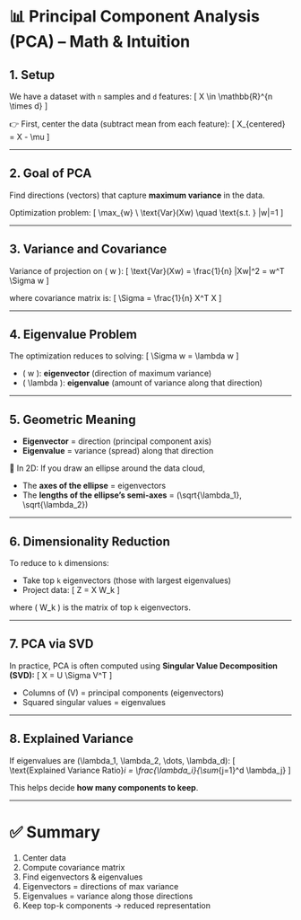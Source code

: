 # 📊 Principal Component Analysis (PCA) – Math & Intuition

## 1. Setup
We have a dataset with `n` samples and `d` features:
\[
X \in \mathbb{R}^{n \times d}
\]

👉 First, center the data (subtract mean from each feature):
\[
X_{centered} = X - \mu
\]

---

## 2. Goal of PCA
Find directions (vectors) that capture **maximum variance** in the data.

Optimization problem:
\[
\max_{w} \ \text{Var}(Xw) \quad \text{s.t. } \|w\|=1
\]

---

## 3. Variance and Covariance
Variance of projection on \( w \):
\[
\text{Var}(Xw) = \frac{1}{n} \|Xw\|^2 = w^T \Sigma w
\]

where covariance matrix is:
\[
\Sigma = \frac{1}{n} X^T X
\]

---

## 4. Eigenvalue Problem
The optimization reduces to solving:
\[
\Sigma w = \lambda w
\]

- \( w \): **eigenvector** (direction of maximum variance)  
- \( \lambda \): **eigenvalue** (amount of variance along that direction)

---

## 5. Geometric Meaning
- **Eigenvector** = direction (principal component axis)  
- **Eigenvalue** = variance (spread) along that direction  

📌 In 2D: If you draw an ellipse around the data cloud,  
- The **axes of the ellipse** = eigenvectors  
- The **lengths of the ellipse’s semi-axes** = \(\sqrt{\lambda_1}, \sqrt{\lambda_2}\)

---

## 6. Dimensionality Reduction
To reduce to `k` dimensions:
- Take top `k` eigenvectors (those with largest eigenvalues)  
- Project data:
\[
Z = X W_k
\]

where \( W_k \) is the matrix of top `k` eigenvectors.

---

## 7. PCA via SVD
In practice, PCA is often computed using **Singular Value Decomposition (SVD):**
\[
X = U \Sigma V^T
\]

- Columns of \(V\) = principal components (eigenvectors)  
- Squared singular values = eigenvalues  

---

## 8. Explained Variance
If eigenvalues are \(\lambda_1, \lambda_2, \dots, \lambda_d\):
\[
\text{Explained Variance Ratio}_i = \frac{\lambda_i}{\sum_{j=1}^d \lambda_j}
\]

This helps decide **how many components to keep**.

---

# ✅ Summary
1. Center data  
2. Compute covariance matrix  
3. Find eigenvectors & eigenvalues  
4. Eigenvectors = directions of max variance  
5. Eigenvalues = variance along those directions  
6. Keep top-k components → reduced representation
